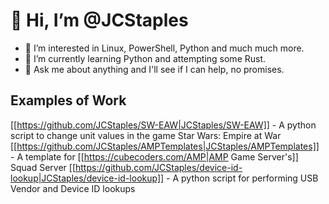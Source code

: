 # 👋 Hi, I’m @JCStaples
- 👀 I’m interested in Linux, PowerShell, Python and much much more.
- 🌱 I’m currently learning Python and attempting some Rust.
- 💬 Ask me about anything and I'll see if I can help, no promises.

## Examples of Work
[[https://github.com/JCStaples/SW-EAW|JCStaples/SW-EAW]] - A python script to change unit values in the game Star Wars: Empire at War
[[https://github.com/JCStaples/AMPTemplates|JCStaples/AMPTemplates]] - A template for [[https://cubecoders.com/AMP|AMP Game Server's]] Squad Server
[[https://github.com/JCStaples/device-id-lookup|JCStaples/device-id-lookup]] - A python script for performing USB Vendor and Device ID lookups

<!---
JCStaples/JCStaples is a ✨ special ✨ repository because its `README.md` (this file) appears on your GitHub profile.
You can click the Preview link to take a look at your changes.
--->
